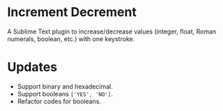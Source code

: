 # Increment Decrement
A Sublime Text plugin to increase/decrease values (integer, float, Roman numerals, boolean, etc.) with one keystroke.

# Updates
- Support binary and hexadecimal.
- Support booleans `['YES', 'NO']`.
- Refactor codes for booleans.
